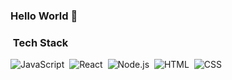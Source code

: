 ### Hello World 👋

### &nbsp;Tech Stack

![JavaScript](https://img.shields.io/badge/-JavaScript-05122A?style=flat&logo=javascript)&nbsp;
![React](https://img.shields.io/badge/-React-05122A?style=flat&logo=react)&nbsp;
![Node.js](https://img.shields.io/badge/-Node.js-05122A?style=flat&logo=node.js)&nbsp;
![HTML](https://img.shields.io/badge/-HTML-05122A?style=flat&logo=HTML5)&nbsp;
![CSS](https://img.shields.io/badge/-CSS-05122A?style=flat&logo=CSS3&logoColor=1572B6)&nbsp;
